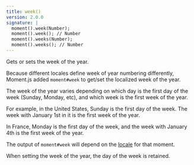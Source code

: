 ```yaml
---
title: week()
version: 2.0.0
signature: |
  moment().week(Number);
  moment().week(); // Number
  moment().weeks(Number);
  moment().weeks(); // Number
---
```



Gets or sets the week of the year.

Because different locales define week of year numbering differently, Moment.js added `moment#week` to get/set the localized week of the year.

The week of the year varies depending on which day is the first day of the week (Sunday, Monday, etc), and which week is the first week of the year.

For example, in the United States, Sunday is the first day of the week. The week with January 1st in it is the first week of the year.

In France, Monday is the first day of the week, and the week with January 4th is the first week of the year.

The output of `moment#week` will depend on the [locale](#/i18n) for that moment.

When setting the week of the year, the day of the week is retained.
